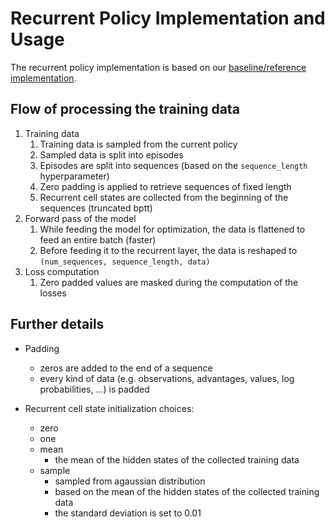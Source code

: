 # Recurrent Policy Implementation and Usage

The recurrent policy implementation is based on our [baseline/reference implementation](https://github.com/MarcoMeter/recurrent-ppo-truncated-bptt).

## Flow of processing the training data

1. Training data
   1. Training data is sampled from the current policy
   2. Sampled data is split into episodes
   3. Episodes are split into sequences (based on the `sequence_length` hyperparameter)
   4. Zero padding is applied to retrieve sequences of fixed length
   5. Recurrent cell states are collected from the beginning of the sequences (truncated bptt)
2. Forward pass of the model
   1. While feeding the model for optimization, the data is flattened to feed an entire batch (faster)
   2. Before feeding it to the recurrent layer, the data is reshaped to `(num_sequences, sequence_length, data)`
3. Loss computation
   1. Zero padded values are masked during the computation of the losses

## Further details

- Padding
    - zeros are added to the end of a sequence
    - every kind of data (e.g. observations, advantages, values, log probabilities, ...) is padded

- Recurrent cell state initialization choices:
    - zero
    - one
    - mean
        - the mean of the hidden states of the collected training data
    - sample
        - sampled from agaussian distribution
        - based on the mean of the hidden states of the collected training data
        - the standard deviation is set to 0.01
       